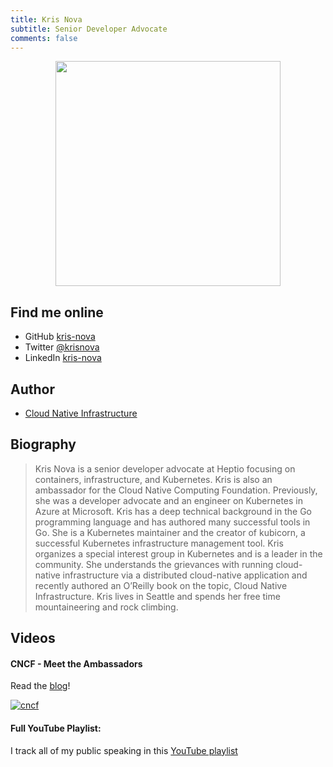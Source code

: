 ```yaml
---
title: Kris Nova
subtitle: Senior Developer Advocate
comments: false
---
```


<p align="center"><img src="../img/kris-nova.jpg" width="360"></p>

## Find me online

 - GitHub [kris-nova](https://github.com/kris-nova)
 - Twitter [@krisnova](https://twitter.com/krisnova)
 - LinkedIn [kris-nova](https://linkedin.com/kris-nova)

## Author

 - [Cloud Native Infrastructure](http://cnibook.info)

## Biography


> Kris Nova is a senior developer advocate at Heptio focusing on containers, infrastructure, and Kubernetes. Kris is also an ambassador for the Cloud Native Computing Foundation. Previously, she was a developer advocate and an engineer on Kubernetes in Azure at Microsoft. Kris has a deep technical background in the Go programming language and has authored many successful tools in Go. She is a Kubernetes maintainer and the creator of kubicorn, a successful Kubernetes infrastructure management tool. Kris organizes a special interest group in Kubernetes and is a leader in the community. She understands the grievances with running cloud-native infrastructure via a distributed cloud-native application and recently authored an O’Reilly book on the topic, Cloud Native Infrastructure. Kris lives in Seattle and spends her free time mountaineering and rock climbing.

## Videos

#### CNCF - Meet the Ambassadors

Read the [blog](https://www.cncf.io/blog/2018/06/25/meet-the-ambassadors-kris-nova/)!

[![cncf](https://raw.githubusercontent.com/kris-nova/me/master/img/cncf-a.png)](https://www.youtube.com/watch?v=Oz6ob7hxX-A&feature=youtu.be)

#### Full YouTube Playlist:

I track all of my public speaking in this [YouTube playlist](https://www.youtube.com/watch?v=k_g1xut9OAY&index=2&t=0s&list=PLovUsT7BXaJwJ0MwRyHar6gNoySQqF3kD)
